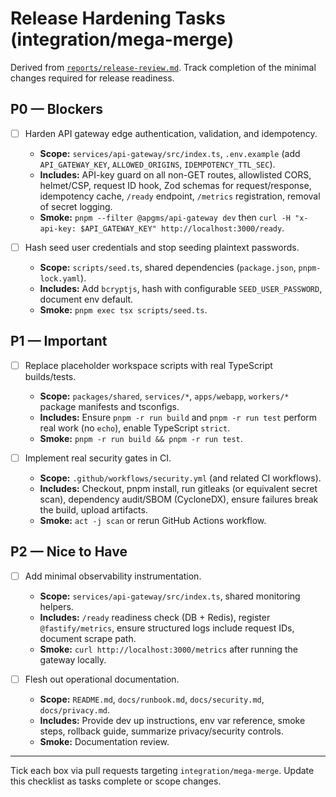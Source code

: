 # Release Hardening Tasks (integration/mega-merge)

Derived from [`reports/release-review.md`](../reports/release-review.md). Track completion of the minimal changes required for release readiness.

## P0 — Blockers

- [ ] Harden API gateway edge authentication, validation, and idempotency.
  - **Scope:** `services/api-gateway/src/index.ts`, `.env.example` (add `API_GATEWAY_KEY`, `ALLOWED_ORIGINS`, `IDEMPOTENCY_TTL_SEC`).
  - **Includes:** API-key guard on all non-GET routes, allowlisted CORS, helmet/CSP, request ID hook, Zod schemas for request/response, idempotency cache, `/ready` endpoint, `/metrics` registration, removal of secret logging.
  - **Smoke:** `pnpm --filter @apgms/api-gateway dev` then `curl -H "x-api-key: $API_GATEWAY_KEY" http://localhost:3000/ready`.

- [ ] Hash seed user credentials and stop seeding plaintext passwords.
  - **Scope:** `scripts/seed.ts`, shared dependencies (`package.json`, `pnpm-lock.yaml`).
  - **Includes:** Add `bcryptjs`, hash with configurable `SEED_USER_PASSWORD`, document env default.
  - **Smoke:** `pnpm exec tsx scripts/seed.ts`.

## P1 — Important

- [ ] Replace placeholder workspace scripts with real TypeScript builds/tests.
  - **Scope:** `packages/shared`, `services/*`, `apps/webapp`, `workers/*` package manifests and tsconfigs.
  - **Includes:** Ensure `pnpm -r run build` and `pnpm -r run test` perform real work (no `echo`), enable TypeScript `strict`.
  - **Smoke:** `pnpm -r run build && pnpm -r run test`.

- [ ] Implement real security gates in CI.
  - **Scope:** `.github/workflows/security.yml` (and related CI workflows).
  - **Includes:** Checkout, pnpm install, run gitleaks (or equivalent secret scan), dependency audit/SBOM (CycloneDX), ensure failures break the build, upload artifacts.
  - **Smoke:** `act -j scan` or rerun GitHub Actions workflow.

## P2 — Nice to Have

- [ ] Add minimal observability instrumentation.
  - **Scope:** `services/api-gateway/src/index.ts`, shared monitoring helpers.
  - **Includes:** `/ready` readiness check (DB + Redis), register `@fastify/metrics`, ensure structured logs include request IDs, document scrape path.
  - **Smoke:** `curl http://localhost:3000/metrics` after running the gateway locally.

- [ ] Flesh out operational documentation.
  - **Scope:** `README.md`, `docs/runbook.md`, `docs/security.md`, `docs/privacy.md`.
  - **Includes:** Provide dev up instructions, env var reference, smoke steps, rollback guide, summarize privacy/security controls.
  - **Smoke:** Documentation review.

---

Tick each box via pull requests targeting `integration/mega-merge`. Update this checklist as tasks complete or scope changes.
